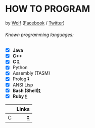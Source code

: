 # HOW TO PROGRAM
 by [Wolf](https://github.com/wolfsyntax/)  \([Facebook](https://web.facebook.com/wolf.syntax "Facebook Profile") / [Twitter](https://twitter.com/wolfsyntax))

###### Known programming languages:

- [x] **Java**  
- [x] **C++**   [](# "C++ Cheatsheet")
- [x] **C**     [:arrow_double_down:](https://gist.github.com/wolfsyntax/04f5041a43d065345729a8e2d9ad52a5/raw/dfa10eb8a923af4066463a573b262065bca1966c/cheatSheet-CProgramming.in "C Cheatsheet")
- [x] Python
- [x] Assembly \(TASM)
- [x] Prolog     [:arrow_double_down:](https://gist.github.com/wolfsyntax/04f5041a43d065345729a8e2d9ad52a5/raw/dfa10eb8a923af4066463a573b262065bca1966c/cheatSheet-prolog.in "Prolog Cheatsheet")
- [x] ANSI Lisp
- [x] **Bash \(Shell)**[:arrow_double_down:](https://gist.github.com/wolfsyntax/04f5041a43d065345729a8e2d9ad52a5/raw/dfa10eb8a923af4066463a573b262065bca1966c/cheatSheet-bash.in "Bash / Shell Cheatsheet")
- [x] **Ruby**   [:arrow_double_down:](https://gist.github.com/wolfsyntax/04f5041a43d065345729a8e2d9ad52a5/raw/dfa10eb8a923af4066463a573b262065bca1966c/cheatSheet-ruby.in "Ruby Cheatsheet")

|     | Links |
| --- | ---: |
|  C  | [:arrow_double_down:](https://gist.github.com/wolfsyntax/04f5041a43d065345729a8e2d9ad52a5) |
